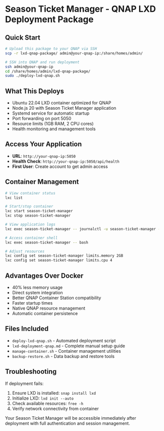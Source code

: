 # Season Ticket Manager - QNAP LXD Deployment Package

## Quick Start
```bash
# Upload this package to your QNAP via SSH
scp -r lxd-qnap-package/ admin@your-qnap-ip:/share/homes/admin/

# SSH into QNAP and run deployment
ssh admin@your-qnap-ip
cd /share/homes/admin/lxd-qnap-package/
sudo ./deploy-lxd-qnap.sh
```

## What This Deploys
- Ubuntu 22.04 LXD container optimized for QNAP
- Node.js 20 with Season Ticket Manager application
- Systemd service for automatic startup
- Port forwarding on port 5050
- Resource limits (1GB RAM, 2 CPU cores)
- Health monitoring and management tools

## Access Your Application
- **URL**: `http://your-qnap-ip:5050`
- **Health Check**: `http://your-qnap-ip:5050/api/health`
- **First User**: Create account to get admin access

## Container Management
```bash
# View container status
lxc list

# Start/stop container
lxc start season-ticket-manager
lxc stop season-ticket-manager

# View application logs
lxc exec season-ticket-manager -- journalctl -u season-ticket-manager -f

# Access container shell
lxc exec season-ticket-manager -- bash

# Adjust resources
lxc config set season-ticket-manager limits.memory 2GB
lxc config set season-ticket-manager limits.cpu 4
```

## Advantages Over Docker
- 40% less memory usage
- Direct system integration
- Better QNAP Container Station compatibility
- Faster startup times
- Native QNAP resource management
- Automatic container persistence

## Files Included
- `deploy-lxd-qnap.sh` - Automated deployment script
- `lxd-deployment-qnap.md` - Complete manual setup guide
- `manage-container.sh` - Container management utilities
- `backup-restore.sh` - Data backup and restore tools

## Troubleshooting
If deployment fails:
1. Ensure LXD is installed: `snap install lxd`
2. Initialize LXD: `lxd init --auto`
3. Check available resources: `free -h`
4. Verify network connectivity from container

Your Season Ticket Manager will be accessible immediately after deployment with full authentication and session management.